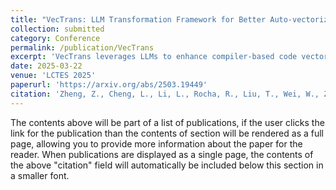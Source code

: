 ```yaml
---
title: "VecTrans: LLM Transformation Framework for Better Auto-vectorization on High-performance CPU"
collection: submitted
category: Conference 
permalink: /publication/VecTrans
excerpt: 'VecTrans leverages LLMs to enhance compiler-based code vectorization. And it first employs compiler analysis to identify potentially vectorizable code regions. It then utilizes an LLM to refactor these regions into patterns that are more amenable to the compiler's auto-vectorization.'
date: 2025-03-22
venue: 'LCTES 2025'
paperurl: 'https://arxiv.org/abs/2503.19449'
citation: 'Zheng, Z., Cheng, L., Li, L., Rocha, R., Liu, T., Wei, W., Zhang, X. \& Gao, Y. VecTrans: LLM Transformation Framework for Better Auto-vectorization on High-performance CPU.  (2025), https://arxiv.org/abs/2503.19449'
---
```

The contents above will be part of a list of publications, if the user clicks the link for the publication than the contents of section will be rendered as a full page, allowing you to provide more information about the paper for the reader. When publications are displayed as a single page, the contents of the above "citation" field will automatically be included below this section in a smaller font.
